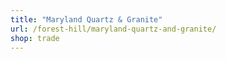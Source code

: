 ```yaml
---
title: "Maryland Quartz & Granite"
url: /forest-hill/maryland-quartz-and-granite/
shop: trade
---
```

